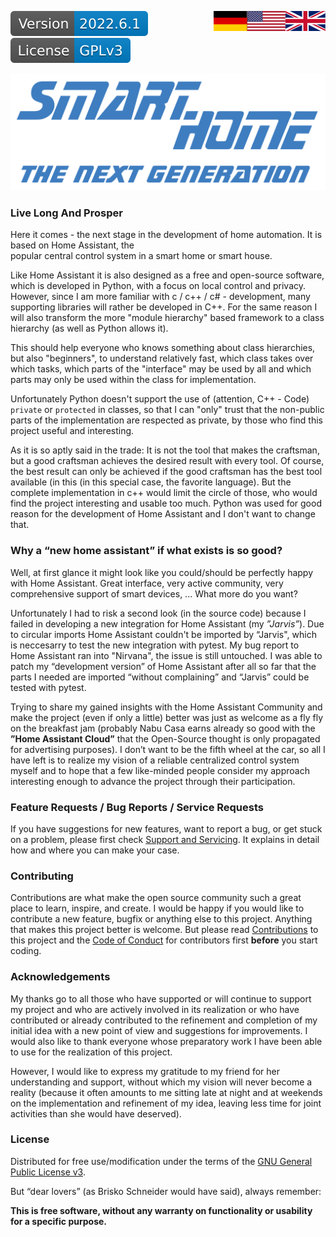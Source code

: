 <a href="ReadMe.en.md"><img src="images/en.svg" valign="top" align="right"/></a>
<a href="ReadMe.md"><img src="images/de.svg" valign="top" align="right"/></a>
[![Version][version-badge]][version-url]
[![License][license-badge]][license-url]
<!--
[![Bugs][bugs-badge]][bugs-url]
-->

[![Logo][logo]][project-url]

### Live Long And Prosper

Here it comes - the next stage in the development of 
home automation. It is based on Home Assistant, the  
popular central control system in a smart home or smart house. 

Like Home Assistant it is also designed as a free and open-source 
software, which is developed in Python, with a focus on local control 
and privacy. However, since I am more familiar with c / 
c++ / c# - development, many supporting libraries will rather be 
developed in C++. For the same reason I will also transform the more 
"module hierarchy" based framework to a class hierarchy (as well as Python allows it).

This should help everyone who knows something about class hierarchies, but also 
"beginners", to understand relatively fast, which class takes over which tasks, 
which parts of the "interface" may be used by all and which parts may only be used 
within the class for implementation. 

Unfortunately Python doesn't support the use of 
(attention, C++ - Code) ``private`` or ``protected`` in classes,
so that I can "only" trust that the non-public parts of the implementation are 
respected as private, by those who find this project useful and interesting.

As it is so aptly said in the trade: It is not the tool that makes the 
craftsman, but a good craftsman achieves the desired result with every tool.
Of course, the best result can only be achieved if the good craftsman has 
the best tool available (in this (in this special case, the favorite language). 
But the complete implementation in c++ would limit the circle of those, who would
find the project interesting and usable too much.
Python was used for good reason for the development of Home Assistant
and I don't want to change that.

### Why a “new home assistant” if what exists is so good?

Well, at first glance it might look like you could/should be perfectly
happy with Home Assistant. Great interface, very active community, 
very comprehensive support of smart devices, ... What more do you want?

Unfortunately I had to risk a second look (in the source code) because I
failed in developing a new integration for Home Assistant (my *”Jarvis”*).
Due to circular imports Home Assistant couldn't be imported by “Jarvis", 
which is neccesarry to test the new integration with pytest.
My bug report to Home Assistant ran into "Nirvana", the issue is still 
untouched. 
I was able to patch my “development version” of Home Assistant after all
so far that the parts I needed are imported “without complaining”
and “Jarvis” could be tested with pytest.

Trying to share my gained insights with the Home Assistant Community
and make the project (even if only a little) better was just as welcome 
as a fly fly on the breakfast jam (probably Nabu Casa earns already so good 
with the **”Home Assistant Cloud”** that the Open-Source thought 
is only propagated for advertising purposes). 
I don’t want to be the fifth wheel at the car, so all I have left is to 
realize my vision of a reliable centralized control system myself and 
to hope that a few like-minded people consider my approach interesting 
enough to advance the project through their participation.

### Feature Requests / Bug Reports / Service Requests

If you have suggestions for new features, want to report a bug, or get stuck 
on a problem, please first check [Support and Servicing][support-url]. It 
explains in detail how and where you can make your case.

### Contributing

Contributions are what make the open source community such a great place to 
learn, inspire, and create. I would be happy if you would like to contribute 
a new feature, bugfix or anything else to this project. Anything that makes 
this project better is welcome. But please read [Contributions][contribute-url] 
to this project and the [Code of Conduct][coc-url] for contributors first 
**before** you start coding.

### Acknowledgements

My thanks go to all those who have supported or will continue to support my 
project and who are actively involved in its realization or who have 
contributed or already contributed to the refinement and completion of my 
initial idea with a new point of view and suggestions for improvements. I would 
also like to thank everyone whose preparatory work I have been able to use for 
the realization of this project. 

However, I would like to express my gratitude to my friend for her understanding 
and support, without which my vision will never become a reality (because it 
often amounts to me sitting late at night and at weekends on the implementation 
and refinement of my idea, leaving less time for joint activities than she would 
have deserved).

### License

Distributed for free use/modification under the terms of
the [GNU General Public License v3][license-url].

But “dear lovers” (as Brisko Schneider would have said), always remember:

**This is free software, without any warranty on functionality or 
usability for a specific purpose.**

<!-- MARKDOWN LINKS & IMAGES -->
<!-- https://www.markdownguide.org/basic-syntax/#reference-style-links -->

[logo]: images/logo.svg
[project-url]: https://github.com/nixe64/The-Next-Generation/

[license-badge]: images/license.en.svg
[license-url]: ../COPYRIGHT.en.md

[version-badge]: images/version.svg
[version-url]: https://github.com/nixe64/Home-Assistant-Blueprint/releases

[issues-url]: https://github.com/nixe64/Home-Assistant-Blueprint/issues
[bugs-badge]: https://img.shields.io/github/issues/nixe64/Home-Assistant-Blueprint/bug.svg?label=Fehlerberichte&color=informational
[bugs-url]: https://github.com/nixe64/Home-Assistant-Blueprint/issues?utf8=✓&q=is%3Aissue+is%3Aopen+label%3Abug

[contribute-url]: contributing/Contribute.en.md
[coc-url]: contributing/CodeOfConduct.en.md

[template-btn]: images/template-btn.svg

[support-url]: Support.en.md
[development-url]: Development.en.md
